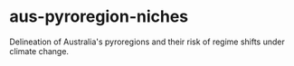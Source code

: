 # aus-pyroregion-niches
Delineation of Australia's pyroregions and their risk of regime shifts under climate change.
